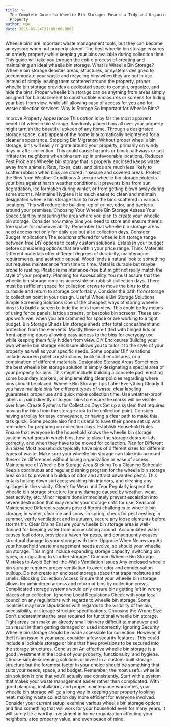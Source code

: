 ```yaml
---
title: >-
  The Complete Guide to Wheelie Bin Storage: Ensure a Tidy and Organized
  Property
author: MOe
date: 2025-05-24T21:00:00.000Z
---
```


Wheelie bins are important waste management tools, but they can become an eyesore when not properly stored. The best wheelie bin storage ensures an orderly property while keeping your bins available during collection time. This guide will take you through the entire process of creating and maintaining an ideal wheelie bin storage.
What is Wheelie Bin Storage?
Wheelie bin storage denotes areas, structures, or systems designed to accommodate your waste and recycling bins when they are not in use. Instead of simply leaving them scattered around the property, proper wheelie bin storage provides a dedicated space to contain, organize, and hide the bins. Proper wheelie bin storage can be anything from areas simply assigned for bin placement to constructible enclosures or screens for hiding your bins from view, while still allowing ease of access for you and for waste collection services.
Why Is Storage So Important for Wheelie Bins?

Improve Property Appearance
This option is by far the most apparent benefit of wheelie bin storage. Randomly placed bins all over your property might tarnish the beautiful upkeep of any home. Through a designated storage space, curb appeal of the home is automatically heightened for a cleaner appearance.
Stopping Bin Migration
Without proper wheelie bin storage, bins will easily migrate around your property, primarily on windy days or after collection. This could cause hazards or block pathways or just irritate the neighbors when bins turn up in unfavourable locations.
Reduces Pest Problems
Wheelie bin storage that is properly enclosed keeps waste away from animals. Rats, foxes, cats, and birds are much less likely to scatter rubbish when bins are stored in secure and covered areas.
Protect the Bins from Weather Conditions
A secure wheelie bin storage protects your bins against harsh weather conditions. It prevents bins from sun degradation, ice formation during winter, or from getting blown away during some storms.
Maintains Hygiene
It is much easier to clean and maintain designated wheelie bin storage than to have the bins scattered in various locations. This will reduce the building-up of grime, odor, and bacteria around your premises.
Choosing Your Wheelie Bin Storage
Assess Your Space
Start by measuring the area where you plan to create your wheelie bin storage. Consider how many bins you need to store and ensure there's free space for maneuverability. Remember that wheelie bin storage areas need access not only for daily use but also collection days.
Consider Budget Implications
The solutions offered for wheelie bin storage range between free DIY options to costly custom solutions. Establish your budget before considering options that are within your price range.
Think Materials
Different materials offer different degrees of durability, maintenance requirements, and aesthetic appeal. Wood lends a natural look to something but requires maintenance from time to time. Metal is durable but maybe prone to rusting. Plastic is maintenance-free but might not really match the style of your property.
Planning for Accessibility
You must assure that the wheelie bin storage remains accessible on rubbish collection days. There must be sufficient space for collection crews to move the bins to the curbside and return to storage comfortably. Consider the path from storage to collection point in your design.
Useful Wheelie Bin Storage Solutions
Simple Screening Solutions
One of the cheapest ways of storing wheelie bins is to build a screen to hide the bins from view. This could be by means of using fence panels, lattice screens, or bespoke bin screens. These set-ups work well when you are crammed for space or are working to a tight budget.
Bin Storage Sheds
Bin storage sheds offer total concealment and protection from the elements. Mostly these are fitted with hinged lids or front-opening doors allowing easy access to the bins for everyday use while keeping them fully hidden from view.
DIY Enclosures
Building your own wheelie bin storage enclosure allows you to tailor it to the style of your property as well as your specific needs. Some popular DIY variations include wooden pallet constructions, brick-built enclosures, or a combination of different materials.
Designated Storage Areas
Sometimes the best wheelie bin storage solution is simply designating a special area of your property for bins. This might include building a concrete pad, erecting some boundary markers, or implementing clear policies regarding where bins should be placed.
Wheelie Bin Storage Tips
Label Everything Clearly
If you have multiple bins for different types of waste, clear labeling guarantees proper use and quick make collection time. Use weather-proof labels or paint directly onto your bins to ensure the marks will be visible over time.
Create Systems for Collection Days
Set up a system that requires moving the bins from the storage area to the collection point. Consider having a trolley for easy conveyance, or having a clear path to make this task quick. Some people also find it useful to have their phone set up with reminders for preparing on collection days.
Establish Household Rules
Ensure that everyone in the household knows the wheelie bin storage system: what goes in which bins, how to close the storage doors or lids correctly, and when they have to be moved for collection.
Plan for Different Bin Sizes
Most households typically have bins of different sizes for different types of waste. Make sure your wheelie bin storage can take into account these size differences without losing organization or ease of access.
Maintenance of Wheelie Bin Storage Area
Sticking To a Cleaning Schedule
Keep a continuous and regular cleaning program for the wheelie bin storage area so as to prevent a buildup of odor and attract unwanted pests. This entails hosing down surfaces; washing bin interiors, and cleaning any spillages in the vicinity.
Check for Wear and Tear
Regularly inspect the wheelie bin storage structure for any damage caused by weather, wear, pest activity, etc. Minor repairs done immediately prevent escalation into severe destruction that may render your storage unfit for use.
Seasonal Maintenance
Different seasons pose different challenges to wheelie bin storage; in winter, clear ice and snow; in spring, check for pest nesting; in summer, verify ventilation; and in autumn, secure any loose elements before storms hit.
Clear Drains
Ensure your wheelie bin storage area is well-drained for keeping water from accumulating around. Accumulated water causes foul odors, provides a haven for pests, and consequently causes structural damage to your storage with time.
Upgrade When Necessary
As your household waste management needs evolve, so should your wheelie bin storage. This might include expanding storage capacity, switching bin types, or upgrading to sturdier storage."
Common Wheelie Bin Storage Mistakes to Avoid
Behind-the-Walls Ventilation Issues
Any enclosed wheelie bin storage requires proper ventilation to avert odor and condensation buildup. Do not create an enclosed storage space that traps moisture and smells.
Blocking Collection Access
Ensure that your wheelie bin storage allows for unhindered access and return of bins by collection crews. Complicated storage systems would only ensure bins getting left in wrong places after collection.
Ignoring Local Regulations
Check with your local council on any regulations with regards to wheelie bin storage. Some localities may have stipulations with regards to the visibility of the bin, accessibility, or storage structure specifications.
Choosing the Wrong Size
Don't underestimate the area required for functional wheelie bin storage. Tight areas can make an already small bin very difficult to maneuver and can result in them getting damaged or used incorrectly.
Ignoring Security
Wheelie bin storage should be made accessible for collection. However, if theft is an issue in your area, consider a few security features. This could include a lockable storage or bins that have provisions to be secured into the storage structures.
Conclusion
An effective wheelie bin storage is a good investment in the looks of your property, functionality, and hygiene. Choose simple screening solutions or invest in a custom-built storage structure but the foremost factor in your choice should be something that suits your needs, space, and budget.
Remember, the most useful wheelie bin solution is one that you'll actually use consistently. Start with a system that makes your waste management easier rather than complicated. With good planning, installation, and proper maintenance warranties, your wheelie bin storage will go a long way in keeping your property looking neat.
making waste collection day more efficient for everyone involved.
Consider your current setup; examine various wheelie bin storage options and find something that will work for your household even for many years. It will surely be a worthy investment in home organization affecting your neighbors, atop property value, and even peace of mind.
